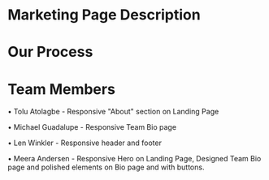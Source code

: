 # Marketing Page Description

# Our Process

# Team Members

• Tolu Atolagbe
    - Responsive "About" section on Landing Page

• Michael Guadalupe
    - Responsive Team Bio page

• Len Winkler
    - Responsive header and footer

• Meera Andersen
    - Responsive Hero on Landing Page, Designed Team Bio page and polished elements on Bio page and with buttons.
